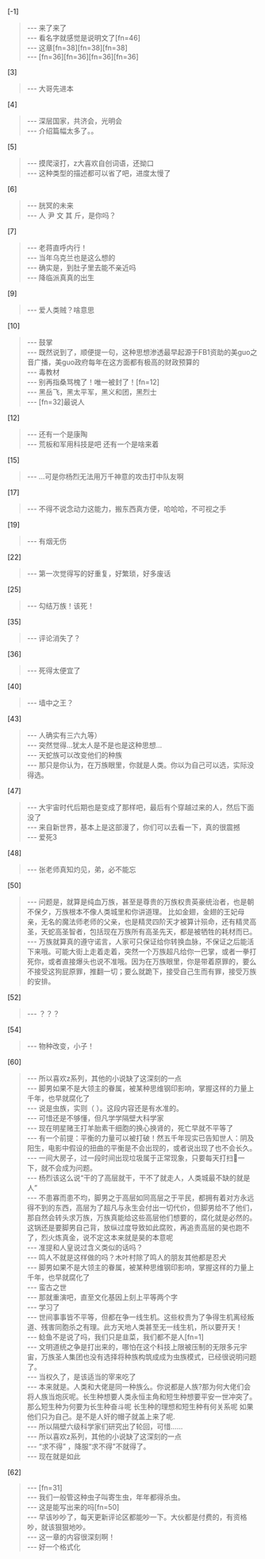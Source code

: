 
[-1] 
>--- 来了来了<br>
>--- 看名字就感觉是说明文了[fn=46]<br>
>--- 这章[fn=38][fn=38][fn=38]<br>
>--- [fn=36][fn=36][fn=36][fn=36]<br>

[3] 
>--- 大哥先进本<br>

[4] 
>--- 深层国家，共济会，光明会<br>
>--- 介绍篇幅太多了。。<br>

[5] 
>--- 摸爬滚打，z大喜欢自创词语，还拗口<br>
>--- 这种类型的描述都可以省了吧，进度太慢了<br>

[6] 
>--- 胱冥的未来<br>
>--- 人 尹  文  其 斤，是你吗？<br>

[7] 
>--- 老蒋直呼内行！<br>
>--- 当年乌克兰也是这么想的<br>
>--- 确实是，到肚子里去能不亲近吗<br>
>--- 降临派真真的出生<br>

[9] 
>--- 爱人类贼？啥意思<br>

[10] 
>--- 鼓掌<br>
>--- 既然说到了，顺便提一句，这种思想渗透最早起源于FB1资助的美guo之音广播，美guo政府每年在这方面都有极高的财政预算的<br>
>--- 毒教材<br>
>--- 别再指桑骂槐了！唯一被封了！[fn=12]<br>
>--- 黑岳飞，黑太平军，黑义和团，黑烈士<br>
>--- [fn=32]最说人<br>

[12] 
>--- 还有一个是康陶<br>
>--- 荒板和军用科技是吧 还有一个是啥来着<br>

[15] 
>--- …可是你杨烈无法用万千神意的攻击打中队友啊<br>

[17] 
>--- 不得不说念动力这能力，搬东西真方便，哈哈哈，不可视之手<br>

[19] 
>--- 有烟无伤<br>

[22] 
>--- 第一次觉得写的好重复，好繁琐，好多废话<br>

[25] 
>--- 勾结万族！该死！<br>

[35] 
>--- 评论消失了？<br>

[36] 
>--- 死得太便宜了<br>

[40] 
>--- 墙中之王？<br>

[43] 
>--- 人确实有三六九等）<br>
>--- 突然觉得…犹太人是不是也是这种思想…<br>
>--- 天蛇族可以改变他们的种族<br>
>--- 那只是你认为，在万族眼里，你就是人类。你以为自己可以选，实际没得选。<br>

[47] 
>--- 大宇宙时代后期也是变成了那样吧，最后有个穿越过来的人，然后下面没了<br>
>--- 来自新世界，基本上是这部漫了，你们可以去看一下，真的很震撼<br>
>--- 爱死3<br>

[48] 
>--- 张老师真知灼见，弟，必不能忘<br>

[50] 
>--- 问题是，就算是纯血万族，甚至是尊贵的万族权贵英豪统治者，也是朝不保夕，万族根本不像人类城里和你讲道理。
比如金翅，金翅的王妃母亲，无名的魔法师老师的父亲，也是精灵四阶天才被算计殒命，还有精灵高圣，天蛇高圣智者，包括现在万族所有高圣先天，都是被牺牲的耗材而已。<br>
>--- 万族就算真的遵守诺言，人家可只保证给你转换血脉，不保证之后能活下来哦。可能大街上走着走着，突然一个万族超凡给你一巴掌，或者一拳打死你，或者直接爆头也说不准哦。因为在万族眼里，你是带着原罪的，要么不接受这狗屁原罪，推翻一切；要么就跪下，接受自己生而有罪，接受万族的安排。<br>

[52] 
>--- ？？？<br>

[54] 
>--- 物种改变，小子！<br>

[60] 
>--- 所以喜欢z系列，其他的小说缺了这深刻的一点<br>
>--- 脚男如果不是大领主的眷属，被某种思维钢印影响，掌握这样的力量上千年，也早就腐化了<br>
>--- 说是虫族，实则（ ）。这段内容还是有水准的。<br>
>--- 可惜还是不够懂，但凡学学隔壁大科学家<br>
>--- 现在明星赌王打羊胎素干细胞的换心换肾的，死亡早就不平等了<br>
>--- 有一个前提：平衡的力量可以被打破！然五千年现实已告知世人：阴及阳生，电影中假设的扭曲的平衡是不会出现的，或者说出现了也不会长久。<br>
>--- 一间大房子，过一段时间出现垃圾属于正常现象，只要每天打扫🧹一下，就不会成为问题。<br>
>--- 杨烈该这么说“干的了高层就干，干不了就走人，人类城最不缺的就是人”<br>
>--- 不患寡而患不均，脚男之于高层如同高层之于平民，都拥有着对方永远得不到的东西，高层为了超凡与永生会付出一切代价，但脚男给不了他们，那自然会转头求万族，万族真能给这些高层他们想要的，腐化就是必然的。这锅还是要脚男自己背，放纵过度导致如此腐败，再追责高层的昊也跑不了，烈火炼真金，说不定这本来就是昊的本意呢<br>
>--- 准提和人皇说过含义类似的话吗？<br>
>--- 鸣人不就是这样做的吗？木叶村除了鸣人的朋友其他都是忍犬<br>
>--- 脚男如果不是大领主的眷属，被某种思维钢印影响，掌握这样的力量上千年，也早就腐化了<br>
>--- 蛮古之世<br>
>--- 那就重演吧，直至文化基因上刻上平等两个字<br>
>--- 学习了<br>
>--- 世间事事皆不平等，但都在争一线生机。这些权贵为了争得生机离经叛道、残害同胞杀之有理。此方天地人类甚至无一线生机，所以要开天！<br>
>--- 鲶鱼不是说了吗，我们只是韭菜，我们都不是人[fn=1]<br>
>--- 文明道统之争是打出来的，哪怕在这个科技上限被压制的无限多元宇宙，万族圣人集团也没有选择将种族构筑成成为虫族模式，已经很说明问题了。<br>
>--- 当权久了，是该适当的宰来吃了<br>
>--- 本来就是。人类和大佬是同一种族么。你说都是人族?那为何大佬们会将人族当炮灰呢。长生种想要人类永恒主角和短生种想要平安一世冲突了。那么短生种为何要为长生种奋斗呢 长生种的理想和短生种有何关系呢  如果他们只为自己。是不是人奸的帽子就盖上来了呢.<br>
>--- 所以隔壁六级科学家们研究出了轮回，可惜……<br>
>--- 所以喜欢z系列，其他的小说缺了这深刻的一点<br>
>--- “求不得” ，降服“求不得”不就得了。<br>
>--- 现在就是如此<br>

[62] 
>--- [fn=31]<br>
>--- 我们一般管这种虫子叫寄生虫，年年都得杀虫。<br>
>--- 这是能写出来的吗[fn=50]<br>
>--- 早该吵吵了，每天更新评论区都能吵一下。大伙都是付费的，有资格吵，就该狠狠地吵。<br>
>--- 这一章的内容很深刻啊！<br>
>--- 好一个格式化<br>

